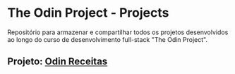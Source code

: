 # The Odin Project - Projects
Repositório para armazenar e compartilhar todos os projetos desenvolvidos ao longo do curso de desenvolvimento full-stack "The Odin Project".

## Projeto: [Odin Receitas](project-recipes)
